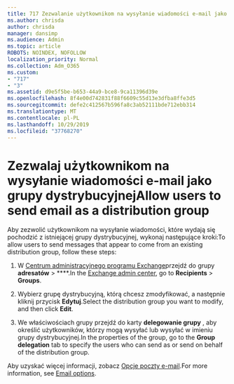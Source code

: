 ```yaml
---
title: 717 Zezwalanie użytkownikom na wysyłanie wiadomości e-mail jako listy dystrybucyjnej
ms.author: chrisda
author: chrisda
manager: dansimp
ms.audience: Admin
ms.topic: article
ROBOTS: NOINDEX, NOFOLLOW
localization_priority: Normal
ms.collection: Adm_O365
ms.custom:
- "717"
- "3"
ms.assetid: d9e5f5be-b653-44a9-bce8-9ca11396d39e
ms.openlocfilehash: 8f4e00d742831f88f6609c55d13e3dfba8ffe3d5
ms.sourcegitcommit: defe2c412567b596fa8c3ab52111bde712ebb314
ms.translationtype: MT
ms.contentlocale: pl-PL
ms.lasthandoff: 10/29/2019
ms.locfileid: "37768270"
---
```

# <a name="allow-users-to-send-email-as-a-distribution-group"></a><span data-ttu-id="7a0a6-102">Zezwalaj użytkownikom na wysyłanie wiadomości e-mail jako grupy dystrybucyjnej</span><span class="sxs-lookup"><span data-stu-id="7a0a6-102">Allow users to send email as a distribution group</span></span>

<span data-ttu-id="7a0a6-103">Aby zezwolić użytkownikom na wysyłanie wiadomości, które wydają się pochodzić z istniejącej grupy dystrybucyjnej, wykonaj następujące kroki:</span><span class="sxs-lookup"><span data-stu-id="7a0a6-103">To allow users to send messages that appear to come from an existing distribution group, follow these steps:</span></span>

1. <span data-ttu-id="7a0a6-104">W [Centrum administracyjnego programu Exchange](https://outlook.office365.com/ecp/)przejdź do grupy **adresatów** \> \*\*\*\*.</span><span class="sxs-lookup"><span data-stu-id="7a0a6-104">In the [Exchange admin center](https://outlook.office365.com/ecp/), go to **Recipients** \> **Groups**.</span></span>

2. <span data-ttu-id="7a0a6-105">Wybierz grupę dystrybucyjną, którą chcesz zmodyfikować, a następnie kliknij przycisk **Edytuj**.</span><span class="sxs-lookup"><span data-stu-id="7a0a6-105">Select the distribution group you want to modify, and then click **Edit**.</span></span>

3. <span data-ttu-id="7a0a6-106">We właściwościach grupy przejdź do karty **delegowanie grupy** , aby określić użytkowników, którzy mogą wysyłać lub wysyłać w imieniu grupy dystrybucyjnej.</span><span class="sxs-lookup"><span data-stu-id="7a0a6-106">In the properties of the group, go to the **Group delegation** tab to specify the users who can send as or send on behalf of the distribution group.</span></span>

<span data-ttu-id="7a0a6-107">Aby uzyskać więcej informacji, zobacz [Opcje poczty e-mail](https://technet.microsoft.com/library/bb124513.aspx#groupdelegation).</span><span class="sxs-lookup"><span data-stu-id="7a0a6-107">For more information, see [Email options](https://technet.microsoft.com/library/bb124513.aspx#groupdelegation).</span></span>
